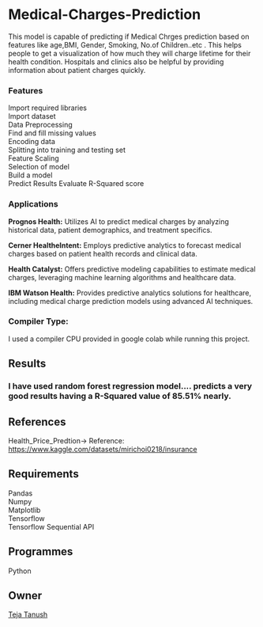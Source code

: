 # Medical-Charges-Prediction  
This model is capable of predicting if Medical Chrges prediction based on features like age,BMI, Gender, Smoking, No.of Children..etc . This helps people to get a visualization of how much they will charge lifetime for their health condition. Hospitals and clinics also be helpful by providing information about patient charges quickly. 
### Features  
Import required libraries  
Import dataset  
Data Preprocessing  
Find and fill missing values  
Encoding data  
Splitting into training and testing set  
Feature Scaling  
Selection of model  
Build a model  
Predict Results
Evaluate R-Squared score  
### Applications  
**Prognos Health:** Utilizes AI to predict medical charges by analyzing historical data, patient demographics, and treatment specifics.  
  
**Cerner HealtheIntent:** Employs predictive analytics to forecast medical charges based on patient health records and clinical data.  
  
**Health Catalyst:** Offers predictive modeling capabilities to estimate medical charges, leveraging machine learning algorithms and healthcare data.  
  
**IBM Watson Health:** Provides predictive analytics solutions for healthcare, including medical charge prediction models using advanced AI techniques.  
  
### Compiler Type:  
I used a compiler CPU provided in google colab while running this project.  
## Results  
### I have used random forest regression  model.... predicts a very good results having a R-Squared value of 85.51% nearly.  
## References  
Health_Price_Predtion-> Reference: https://www.kaggle.com/datasets/mirichoi0218/insurance  
## Requirements  
Pandas  
Numpy  
Matplotlib  
Tensorflow  
Tensorflow Sequential API  
## Programmes  
Python  
## Owner  
[Teja Tanush](https://github.com/tejatanush)  



